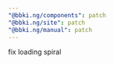 ```yaml
---
"@bbki.ng/components": patch
"@bbki.ng/site": patch
"@bbki.ng/manual": patch
---
```


fix loading spiral
